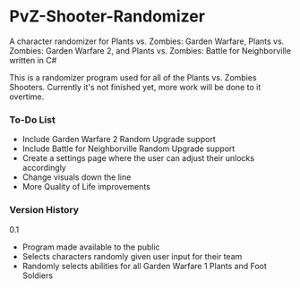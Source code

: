 # PvZ-Shooter-Randomizer
A character randomizer for Plants vs. Zombies: Garden Warfare, Plants vs. Zombies: Garden Warfare 2, and Plants vs. Zombies: Battle for Neighborville written in C#

This is a randomizer program used for all of the Plants vs. Zombies Shooters. Currently it's not finished yet, more work will be done to it overtime.

### To-Do List
- Include Garden Warfare 2 Random Upgrade support
- Include Battle for Neighborville Random Upgrade support
- Create a settings page where the user can adjust their unlocks accordingly
- Change visuals down the line
- More Quality of Life improvements

### Version History
 0.1
 - Program made available to the public
 - Selects characters randomly given user input for their team
 - Randomly selects abilities for all Garden Warfare 1 Plants and Foot Soldiers
